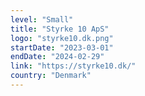 ```yaml
---
level: "Small"
title: "Styrke 10 ApS"
logo: "styrke10.dk.png"
startDate: "2023-03-01"
endDate: "2024-02-29"
link: "https://styrke10.dk/"
country: "Denmark"
---
```

